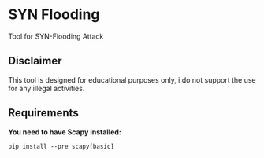 # SYN Flooding
Tool for SYN-Flooding Attack

## Disclaimer
This tool is designed for educational purposes only, i do not support the use for any illegal activities.
## Requirements
**You need to have Scapy installed:**
```
pip install --pre scapy[basic]
```
